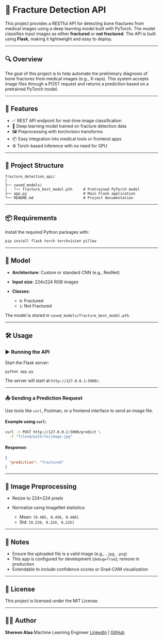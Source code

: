 

# 🦴 Fracture Detection API

This project provides a RESTful API for detecting bone fractures from medical images using a deep learning model built with PyTorch. The model classifies input images as either **fractured** or **not fractured**. The API is built using **Flask**, making it lightweight and easy to deploy.

---

## 🔍 Overview

The goal of this project is to help automate the preliminary diagnosis of bone fractures from medical images (e.g., X-rays). This system accepts image files through a POST request and returns a prediction based on a pretrained PyTorch model.

---

## 🚀 Features

* ✅ REST API endpoint for real-time image classification
* 🧠 Deep learning model trained on fracture detection data
* 🖼️ Preprocessing with torchvision transforms
* 📦 Easy integration into medical tools or frontend apps
* ⚙️ Torch-based inference with no need for GPU

---

## 📁 Project Structure

```
fracture_detection_api/
│
├── saved_models/
│   └── fracture_best_model.pth     # Pretrained PyTorch model
├── app.py                          # Main Flask application
└── README.md                       # Project documentation
```

---

## 📦 Requirements

Install the required Python packages with:

```bash
pip install flask torch torchvision pillow
```

---

## 🧠 Model

* **Architecture**: Custom or standard CNN (e.g., ResNet)
* **Input size**: 224x224 RGB images
* **Classes**:

  * `0`: Fractured
  * `1`: Not Fractured

The model is stored in `saved_models/fracture_best_model.pth`.

---

## 🛠️ Usage

### ▶️ Running the API

Start the Flask server:

```bash
python app.py
```

The server will start at `http://127.0.0.1:5000/`.

---

### 📤 Sending a Prediction Request

Use tools like `curl`, Postman, or a frontend interface to send an image file.

#### Example using `curl`:

```bash
curl -X POST http://127.0.0.1:5000/predict \
  -F "file=@/path/to/image.jpg"
```

#### Response:

```json
{
  "prediction": "fractured"
}
```

---

## 🧪 Image Preprocessing

* Resize to 224×224 pixels
* Normalize using ImageNet statistics:

  * Mean: `[0.485, 0.456, 0.406]`
  * Std: `[0.229, 0.224, 0.225]`

---

## 📌 Notes

* Ensure the uploaded file is a valid image (e.g., `.jpg`, `.png`)
* This app is configured for development (`debug=True`); remove in production
* Extendable to include confidence scores or Grad-CAM visualization

---

## 📄 License

This project is licensed under the MIT License.

---

## 👩‍⚕️ Author

**Shereen Alaa**
Machine Learning Engineer
[LinkedIn](https://www.linkedin.com/in/shreen-alaa/) | [GitHub](https://github.com/shreenalaa)

